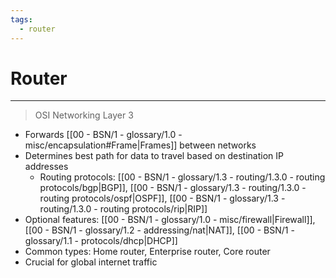 ```yaml
---
tags:
  - router
---
```

# Router
___
> OSI Networking Layer 3
- Forwards [[00 - BSN/1 - glossary/1.0 - misc/encapsulation#Frame|Frames]] between networks
- Determines best path for data to travel based on destination IP addresses
	- Routing protocols: [[00 - BSN/1 - glossary/1.3 - routing/1.3.0 - routing protocols/bgp|BGP]], [[00 - BSN/1 - glossary/1.3 - routing/1.3.0 - routing protocols/ospf|OSPF]], [[00 - BSN/1 - glossary/1.3 - routing/1.3.0 - routing protocols/rip|RIP]]
- Optional features: [[00 - BSN/1 - glossary/1.0 - misc/firewall|Firewall]], [[00 - BSN/1 - glossary/1.2 - addressing/nat|NAT]], [[00 - BSN/1 - glossary/1.1 - protocols/dhcp|DHCP]]
- Common types: Home router, Enterprise router, Core router
- Crucial for global internet traffic